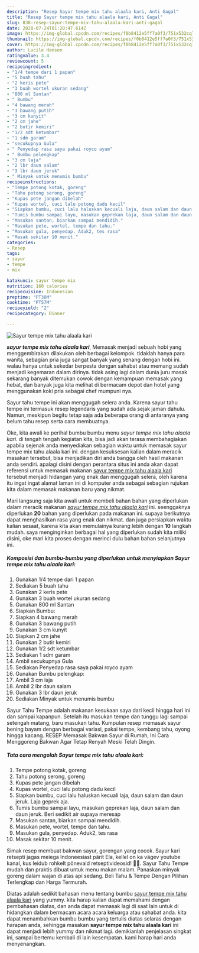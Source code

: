 ```yaml
---
description: "Resep Sayur tempe mix tahu alaala kari, Anti Gagal"
title: "Resep Sayur tempe mix tahu alaala kari, Anti Gagal"
slug: 838-resep-sayur-tempe-mix-tahu-alaala-kari-anti-gagal
date: 2020-07-24T01:28:47.614Z
image: https://img-global.cpcdn.com/recipes/f0b8412e5ff7a0f3/751x532cq70/sayur-tempe-mix-tahu-alaala-kari-foto-resep-utama.jpg
thumbnail: https://img-global.cpcdn.com/recipes/f0b8412e5ff7a0f3/751x532cq70/sayur-tempe-mix-tahu-alaala-kari-foto-resep-utama.jpg
cover: https://img-global.cpcdn.com/recipes/f0b8412e5ff7a0f3/751x532cq70/sayur-tempe-mix-tahu-alaala-kari-foto-resep-utama.jpg
author: Lucile Hanson
ratingvalue: 3.4
reviewcount: 5
recipeingredient:
- "1/4 tempe dari 1 papan"
- "5 buah tahu"
- "2 keris pete"
- "3 buah wortel ukuran sedang"
- "800 ml Santan"
- " Bumbu"
- "4 bawang merah"
- "3 bawang putih"
- "3 cm kunyit"
- "2 cm jahe"
- "2 butir kemiri"
- "1/2 sdt ketumbar"
- "1 sdm garam"
- "secukupnya Gula"
- " Penyedap rasa saya pakai royco ayam"
- " Bumbu pelengkap"
- "3 cm laja"
- "2 lbr daun salam"
- "3 lbr daun jeruk"
- " Minyak untuk menumis bumbu"
recipeinstructions:
- "Tempe potong kotak, goreng"
- "Tahu potong serong, goreng"
- "Kupas pete jangan dibelah"
- "Kupas wortel, cuci lalu potong dadu kecil"
- "Siapkan bumbu, cuci lalu haluskan kecuali laja, daun salam dan daun jeruk. Laja geprek aja."
- "Tumis bumbu sampai layu, masukan geprekan laja, daun salam dan daun jeruk. Beri sedikit air supaya meresap"
- "Masukan santan, biarkan sampai mendidih."
- "Masukan pete, wortel, tempe dan tahu."
- "Masukan gula, penyedap. Aduk2, tes rasa"
- "Masak sekitar 10 menit."
categories:
- Resep
tags:
- sayur
- tempe
- mix

katakunci: sayur tempe mix 
nutrition: 160 calories
recipecuisine: Indonesian
preptime: "PT38M"
cooktime: "PT57M"
recipeyield: "2"
recipecategory: Dinner

---
```



![Sayur tempe mix tahu alaala kari](https://img-global.cpcdn.com/recipes/f0b8412e5ff7a0f3/751x532cq70/sayur-tempe-mix-tahu-alaala-kari-foto-resep-utama.jpg)

<b><i>sayur tempe mix tahu alaala kari</i></b>, Memasak menjadi sebuah hobi yang menggembirakan dilakukan oleh berbagai kelompok. tidaklah hanya para wanita, sebagian pria juga sangat banyak yang senang dengan hobi ini. walau hanya untuk sekedar berpesta dengan sahabat atau memang sudah menjadi kegemaran dalam dirinya. tidak asing lagi dalam dunia juru masak sekarang banyak ditemukan cowok dengan kemampuan memasak yang hebat, dan banyak juga kita melihat di bermacam depot dan hotel yang menggunakan koki pria sebagai chef mumpuni nya.

Sayur tahu tempe ini akan menggugah selera anda. Karena sayur tahu tempe ini termasuk resep legendaris yang sudah ada sejak jaman dahulu. Namun, meskipun begitu tetap saja ada beberapa orang di antaranya yang belum tahu resep serta cara membuatnya.

Oke, kita awali ke perihal bumbu bumbu menu <i>sayur tempe mix tahu alaala kari</i>. di tengah tengah kegiatan kita, bisa jadi akan terasa membahagiakan apabila sejenak anda menyediakan sebagian waktu untuk memasak sayur tempe mix tahu alaala kari ini. dengan kesuksesan kalian dalam meracik masakan tersebut, bisa menjadikan diri anda bangga oleh hasil makanan anda sendiri. apalagi disini dengan perantara situs ini anda akan dapat referensi untuk memasak makanan <u>sayur tempe mix tahu alaala kari</u> tersebut menjadi hidangan yang enak dan menggugah selera, oleh karena itu ingat ingat alamat laman ini di komputer anda sebagai sebagian rujukan kita dalam memasak makanan baru yang nikmat.


Mari langsung saja kita awali untuk membeli bahan bahan yang diperlukan dalam meracik makanan <u><i>sayur tempe mix tahu alaala kari</i></u> ini. seenggaknya diperlukan <b>20</b> bahan yang diperlukan pada makanan ini. supaya berikutnya dapat menghasilkan rasa yang enak dan nikmat. dan juga persiapkan waktu kalian sesaat, karena kita akan memulainya kurang lebih dengan <b>10</b> langkah mudah. saya menginginkan berbagai hal yang diperlukan sudah kita miliki disini, oke mari kita proses dengan merinci dulu bahan bahan selanjutnya ini.

<!--inarticleads1-->

##### Komposisi dan bumbu-bumbu yang diperlukan untuk menyiapkan Sayur tempe mix tahu alaala kari:

1. Gunakan 1/4 tempe dari 1 papan
1. Sediakan 5 buah tahu
1. Gunakan 2 keris pete
1. Gunakan 3 buah wortel ukuran sedang
1. Gunakan 800 ml Santan
1. Siapkan  Bumbu:
1. Siapkan 4 bawang merah
1. Gunakan 3 bawang putih
1. Gunakan 3 cm kunyit
1. Siapkan 2 cm jahe
1. Gunakan 2 butir kemiri
1. Gunakan 1/2 sdt ketumbar
1. Sediakan 1 sdm garam
1. Ambil secukupnya Gula
1. Sediakan  Penyedap rasa saya pakai royco ayam
1. Gunakan  Bumbu pelengkap:
1. Ambil 3 cm laja
1. Ambil 2 lbr daun salam
1. Gunakan 3 lbr daun jeruk
1. Sediakan  Minyak untuk menumis bumbu


Sayur Tahu Tempe adalah makanan kesukaan saya dari kecil hingga hari ini dan sampai kapanpun. Setelah itu masukan tempe dan tunggu lagi sampai setengah matang, baru masukan tahu. Kumpulan resep memasak sayur bening bayam dengan berbagai variasi, pakai tempe, kembang tahu, oyong hingga kacang. RESEP Memasak Bakwan Sayur di Rumah, Ini Cara Menggoreng Bakwan Agar Tetap Renyah Meski Telah Dingin. 

<!--inarticleads2-->

##### Tata cara mengolah Sayur tempe mix tahu alaala kari:

1. Tempe potong kotak, goreng
1. Tahu potong serong, goreng
1. Kupas pete jangan dibelah
1. Kupas wortel, cuci lalu potong dadu kecil
1. Siapkan bumbu, cuci lalu haluskan kecuali laja, daun salam dan daun jeruk. Laja geprek aja.
1. Tumis bumbu sampai layu, masukan geprekan laja, daun salam dan daun jeruk. Beri sedikit air supaya meresap
1. Masukan santan, biarkan sampai mendidih.
1. Masukan pete, wortel, tempe dan tahu.
1. Masukan gula, penyedap. Aduk2, tes rasa
1. Masak sekitar 10 menit.


Simak resep membuat bakwan sayur, gorengan yang cocok. Sayur kari retsepti jagas meiega Indoneesiast pärit Ela, kellel on ka vägev youtube kanal, kus leidub rohkelt põnevaid retseptivideosid! 🤩🎥. Sayur Tahu Tempe mudah dan praktis dibuat untuk menu makan malam. Panaskan minyak goreng dalam wajan di atas api sedang. Beli Tahu &amp; Tempe Dengan Pilihan Terlengkap dan Harga Termurah. 

Diatas adalah sedikit bahasan menu tentang bumbu <u>sayur tempe mix tahu alaala kari</u> yang yummy. kita harap kalian dapat memahami dengan pembahasan diatas, dan anda dapat memasak lagi di saat lain untuk di hidangkan dalam bermacam acara acara keluarga atau sahabat anda. kita dapat menambahkan bumbu bumbu yang tertulis diatas selaras dengan harapan anda, sehingga masakan <b>sayur tempe mix tahu alaala kari</b> ini dapat menjadi lebih yummy dan nikmat lagi. demikianlah penjelasan singkat ini, sampai bertemu kembali di lain kesempatan. kami harap hari anda menyenangkan.
